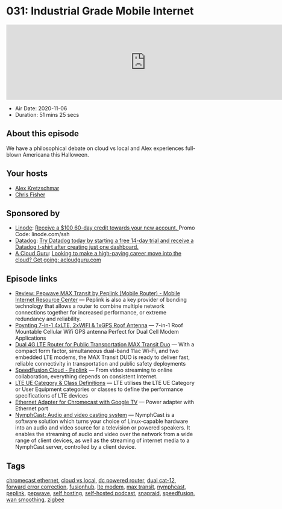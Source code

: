 # 031: Industrial Grade Mobile Internet

<iframe src="https://player.fireside.fm/v2/dUlrHQih+nw3vci9n?theme=dark" width="740" height="200" frameborder="0" scrolling="no"></iframe>

* Air Date: 2020-11-06
* Duration: 51 mins 25 secs

## About this episode

We have a philosophical debate on cloud vs local and Alex experiences full-blown Americana this Halloween.

## Your hosts
* [Alex Kretzschmar](https://selfhosted.show/hosts/alexktz)
* [Chris Fisher](https://selfhosted.show/hosts/chrislas)

## Sponsored by

  * [Linode](https://linode.com/ssh): [Receive a $100 60-day credit towards your new account. ](https://linode.com/ssh) Promo Code: linode.com/ssh
  * [Datadog](http://datadog.com/selfhosted): [Try Datadog today by starting a free 14-day trial and receive a Datadog t-shirt after creating just one dashboard.](http://datadog.com/selfhosted)
  * [A Cloud Guru](https://acloudguru.com/): [Looking to make a high-paying career move into the cloud? Get going: acloudguru.com](https://acloudguru.com/)



## Episode links

  * [Review: Pepwave MAX Transit by Peplink (Mobile Router) - Mobile Internet Resource Center](https://www.rvmobileinternet.com/gear/pepwave-max-transit/ "Review: Pepwave MAX Transit by Peplink \(Mobile Router\) - Mobile Internet Resource Center") — Peplink is also a key provider of bonding technology that allows a router to combine multiple network connections together for increased performance, or extreme redundancy and reliability.
  * [Poynting 7-in-1 4xLTE, 2xWIFI & 1xGPS Roof Antenna](https://www.mobilemusthave.com/Poynting-7-in-1-4x-Cellular-WIFI-GPS-RV-and-Marine-Roof-Antenna-for-Dual-Modem-Applications_p_165.html "Poynting 7-in-1 4xLTE, 2xWIFI & 1xGPS Roof Antenna") — 7-in-1 Roof Mountable Cellular Wifi GPS antenna Perfect for Dual Cell Modem Applications
  * [Dual 4G LTE Router for Public Transportation MAX Transit Duo](https://www.peplink.com/products/max-transit-duo/ "Dual 4G LTE Router for Public Transportation MAX Transit Duo") — With a compact form factor, simultaneous dual-band 11ac Wi-Fi, and two embedded LTE modems, the MAX Transit DUO is ready to deliver fast, reliable connectivity in transportation and public safety deployments
  * [SpeedFusion Cloud - Peplink](https://www.peplink.com/software/speedfusion-cloud/ "SpeedFusion Cloud - Peplink") — From video streaming to online collaboration, everything depends on consistent Internet.
  * [LTE UE Category & Class Definitions](https://www.cablefree.net/wirelesstechnology/4glte/lte-ue-category-class-definitions/ "LTE UE Category & Class Definitions") — LTE utilises the LTE UE Category or User Equipment categories or classes to define the performance specifications of LTE devices
  * [Ethernet Adapter for Chromecast with Google TV](https://store.google.com/us/product/chromecast_ethernet_adapter_gen_2 "Ethernet Adapter for Chromecast with Google TV") — Power adapter with Ethernet port
  * [NymphCast: Audio and video casting system](https://github.com/MayaPosch/NymphCast "NymphCast: Audio and video casting system") — NymphCast is a software solution which turns your choice of Linux-capable hardware into an audio and video source for a television or powered speakers. It enables the streaming of audio and video over the network from a wide range of client devices, as well as the streaming of internet media to a NymphCast server, controlled by a client device.



## Tags

[chromecast ethernet](https://selfhosted.show/tags/chromecast%20ethernet), [cloud vs local](https://selfhosted.show/tags/cloud%20vs%20local), [dc powered router](https://selfhosted.show/tags/dc%20powered%20router), [dual cat-12](https://selfhosted.show/tags/dual%20cat-12), [forward error correction](https://selfhosted.show/tags/forward%20error%20correction), [fusionhub](https://selfhosted.show/tags/fusionhub), [lte modem](https://selfhosted.show/tags/lte%20modem), [max transit](https://selfhosted.show/tags/max%20transit), [nymphcast](https://selfhosted.show/tags/nymphcast), [peplink](https://selfhosted.show/tags/peplink), [pepwave](https://selfhosted.show/tags/pepwave), [self hosting](https://selfhosted.show/tags/self%20hosting), [self-hosted podcast](https://selfhosted.show/tags/self-hosted%20podcast), [snapraid](https://selfhosted.show/tags/snapraid), [speedfusion](https://selfhosted.show/tags/speedfusion), [wan smoothing](https://selfhosted.show/tags/wan%20smoothing), [zigbee](https://selfhosted.show/tags/zigbee)